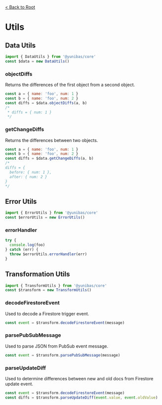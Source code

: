 [< Back to Root](../../README.md)

# Utils

## Data Utils

```js
import { DataUtils } from '@yunibas/core'
const $data = new DataUtils()
```

### objectDiffs

Returns the differences of the first object from a second object.

```js
const a = { name: 'foo', num: 1 }
const b = { name: 'foo', num: 2 }
const diffs = $data.objectDiffs(a, b)
/*
 * diffs = { num: 1 }
 */
```

### getChangeDiffs

Returns the differences between two objects.

```js
const a = { name: 'foo', num: 1 }
const b = { name: 'foo', num: 2 }
const diffs = $data.getChangeDiffs(a, b)
/*
diffs = {
  before: { num: 1 },
  after: { num: 2 }
}
*/
```

## Error Utils

```js
import { ErrorUtils } from '@yunibas/core'
const $errorUtils = new ErrorUtils()
```

### errorHandler

```js
try {
  console.log(foo)
} catch (err) {
  throw $errorUtils.errorHandler(err)
}
```

## Transformation Utils

```js
import { TransformUtils } from '@yunibas/core'
const $transform = new TransformUtils()
```

### decodeFirestoreEvent

Used to decode a Firestore trigger event.

```js
const event = $transform.decodeFirestoreEvent(message)
```

### parsePubSubMessage

Used to parse JSON from PubSub event message.

```js
const event = $transform.parsePubSubMessage(message)
```

### parseUpdateDiff

Used to determine differences between new and old docs from Firestore update event.

```js
const event = $transform.decodeFirestoreEvent(message)
const diffs = $transform.parseUpdateDiff(event.value, event.oldValue)
```
